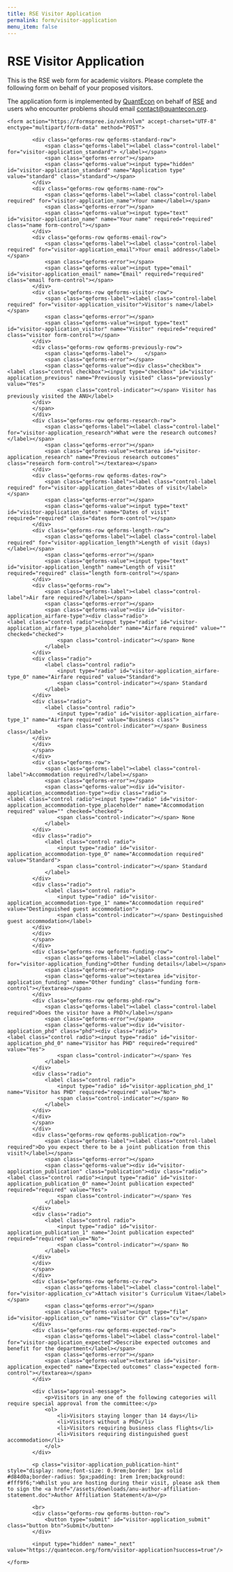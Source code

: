 ```yaml
---
title: RSE Visitor Application
permalink: form/visitor-application
menu_item: false
---
```

# RSE Visitor Application

This is the RSE web form for academic visitors. Please complete the following form on behalf of your proposed visitors.

The application form is implemented by [QuantEcon](https://quantecon.org/) on behalf of [RSE](https://www.rse.anu.edu.au/) and users who encounter problems should email [contact@quantecon.org](mailto:contact@quantecon.org).

<div class="qeform" id="visitor-application_success" style="display: none;"> 
        <p class="qeform-info qeform-message">Your application has been submitted for approval.</p>
</div>

<script type="text/javascript">
const urlParams = new URLSearchParams(window.location.search);
const myParam = urlParams.get('success');
if ( myParam == 'true' ) {
    document.getElementById('visitor-application_success').style.display = 'block';
}
</script>

<div class="qeform">

    <form action="https://formspree.io/xnkrnlvm" accept-charset="UTF-8" enctype="multipart/form-data" method="POST">

            <div class="qeforms-row qeforms-standard-row">
                <span class="qeforms-label"><label class="control-label" for="visitor-application_standard"> </label></span>
                <span class="qeforms-error"></span>
                <span class="qeforms-value"><input type="hidden" id="visitor-application_standard" name="Application type" value="standard" class="standard"></span>
            </div>
            <div class="qeforms-row qeforms-name-row">
                <span class="qeforms-label"><label class="control-label required" for="visitor-application_name">Your name</label></span>
                <span class="qeforms-error"></span>
                <span class="qeforms-value"><input type="text" id="visitor-application_name" name="Your name" required="required" class="name form-control"></span>
            </div>
            <div class="qeforms-row qeforms-email-row">
                <span class="qeforms-label"><label class="control-label required" for="visitor-application_email">Your email address</label></span>
                <span class="qeforms-error"></span>
                <span class="qeforms-value"><input type="email" id="visitor-application_email" name="Email" required="required" class="email form-control"></span>
            </div>
            <div class="qeforms-row qeforms-visitor-row">
                <span class="qeforms-label"><label class="control-label required" for="visitor-application_visitor">Visitor's name</label></span>
                <span class="qeforms-error"></span>
                <span class="qeforms-value"><input type="text" id="visitor-application_visitor" name="Visitor" required="required" class="visitor form-control"></span>
            </div>
            <div class="qeforms-row qeforms-previously-row">
                <span class="qeforms-label">    </span>
                <span class="qeforms-error"></span>
                <span class="qeforms-value"><div class="checkbox">                                    <label class="control checkbox"><input type="checkbox" id="visitor-application_previous" name="Previously visited" class="previously" value="Yes">
                    <span class="control-indicator"></span> Visitor has previously visited the ANU</label>
            </div>
            </span>
            </div>
            <div class="qeforms-row qeforms-research-row">
                <span class="qeforms-label"><label class="control-label" for="visitor-application_research">What were the research outcomes?</label></span>
                <span class="qeforms-error"></span>
                <span class="qeforms-value"><textarea id="visitor-application_research" name="Previous research outcomes" class="research form-control"></textarea></span>
            </div>
            <div class="qeforms-row qeforms-dates-row">
                <span class="qeforms-label"><label class="control-label required" for="visitor-application_dates">Dates of visit</label></span>
                <span class="qeforms-error"></span>
                <span class="qeforms-value"><input type="text" id="visitor-application_dates" name="Dates of visit" required="required" class="dates form-control"></span>
            </div>
            <div class="qeforms-row qeforms-length-row">
                <span class="qeforms-label"><label class="control-label required" for="visitor-application_length">Length of visit (days)</label></span>
                <span class="qeforms-error"></span>
                <span class="qeforms-value"><input type="text" id="visitor-application_length" name="Length of visit" required="required" class="length form-control"></span>
            </div>
            <div class="qeforms-row">
                <span class="qeforms-label"><label class="control-label">Air fare required?</label></span>
                <span class="qeforms-error"></span>
                <span class="qeforms-value"><div id="visitor-application_airfare-type"><div class="radio">                                                        <label class="control radio"><input type="radio" id="visitor-application_airfare-type_placeholder" name="Airfare required" value="" checked="checked">
                    <span class="control-indicator"></span> None
                </label>
            </div>
            <div class="radio">
                <label class="control radio">
                    <input type="radio" id="visitor-application_airfare-type_0" name="Airfare required" value="Standard">
                    <span class="control-indicator"></span> Standard
                </label>
            </div>
            <div class="radio">
                <label class="control radio">
                    <input type="radio" id="visitor-application_airfare-type_1" name="Airfare required" value="Business class">
                    <span class="control-indicator"></span> Business class</label>
            </div>
            </div>
            </span>
            </div>
            <div class="qeforms-row">
                <span class="qeforms-label"><label class="control-label">Accommodation required?</label></span>
                <span class="qeforms-error"></span>
                <span class="qeforms-value"><div id="visitor-application_accommodation-type"><div class="radio">                                                        <label class="control radio"><input type="radio" id="visitor-application_accommodation-type_placeholder" name="Accommodation required" value="" checked="checked">
                    <span class="control-indicator"></span> None
                </label>
            </div>
            <div class="radio">
                <label class="control radio">
                    <input type="radio" id="visitor-application_accommodation-type_0" name="Accommodation required" value="Standard">
                    <span class="control-indicator"></span> Standard
                </label>
            </div>
            <div class="radio">
                <label class="control radio">
                    <input type="radio" id="visitor-application_accommodation-type_1" name="Accommodation required" value="Destinguished guest accommodation">
                    <span class="control-indicator"></span> Destinguished guest accommodation</label>
            </div>
            </div>
            </span>
            </div>
            <div class="qeforms-row qeforms-funding-row">
                <span class="qeforms-label"><label class="control-label" for="visitor-application_funding">Other funding details</label></span>
                <span class="qeforms-error"></span>
                <span class="qeforms-value"><textarea id="visitor-application_funding" name="Other funding" class="funding form-control"></textarea></span>
            </div>
            <div class="qeforms-row qeforms-phd-row">
                <span class="qeforms-label"><label class="control-label required">Does the visitor have a PhD?</label></span>
                <span class="qeforms-error"></span>
                <span class="qeforms-value"><div id="visitor-application_phd" class="phd"><div class="radio">                                                                            <label class="control radio"><input type="radio" id="visitor-application_phd_0" name="Visitor has PHD" required="required" value="Yes">
                    <span class="control-indicator"></span> Yes
                </label>
            </div>
            <div class="radio">
                <label class="control radio">
                    <input type="radio" id="visitor-application_phd_1" name="Visitor has PHD" required="required" value="No">
                    <span class="control-indicator"></span> No
                </label>
            </div>
            </div>
            </span>
            </div>
            <div class="qeforms-row qeforms-publication-row">
                <span class="qeforms-label"><label class="control-label required">Do you expect there to be a joint publication from this visit?</label></span>
                <span class="qeforms-error"></span>
                <span class="qeforms-value"><div id="visitor-application_publication" class="publication"><div class="radio">                                                                            <label class="control radio"><input type="radio" id="visitor-application_publication_0" name="Joint publication expected" required="required" value="Yes">
                    <span class="control-indicator"></span> Yes
                </label>
            </div>
            <div class="radio">
                <label class="control radio">
                    <input type="radio" id="visitor-application_publication_1" name="Joint publication expected" required="required" value="No">
                    <span class="control-indicator"></span> No
                </label>
            </div>
            </div>
            </span>
            </div>
            <div class="qeforms-row qeforms-cv-row">
                <span class="qeforms-label"><label class="control-label" for="visitor-application_cv">Attach visitor's Curriculum Vitae</label></span>
                <span class="qeforms-error"></span>
                <span class="qeforms-value"><input type="file" id="visitor-application_cv" name="Visitor CV" class="cv"></span>
            </div>
            <div class="qeforms-row qeforms-expected-row">
                <span class="qeforms-label"><label class="control-label" for="visitor-application_expected">Describe expected outcomes and benefit for the department</label></span>
                <span class="qeforms-error"></span>
                <span class="qeforms-value"><textarea id="visitor-application_expected" name="Expected outcomes" class="expected form-control"></textarea></span>
            </div>
        
            <div class="approval-message">
                <p>Visitors in any one of the following categories will require special approval from the committee:</p>
                <ol>
                    <li>Visitors staying longer than 14 days</li>
                    <li>Visitors without a PhD</li>
                    <li>Visitors requiring business class flights</li>
                    <li>Visitors requiring distinguished guest accommodation</li>
                </ol>
            </div>
        
            <p class="visitor-application_publication-hint" style="display: none;font-size: 0.9rem;border: 1px solid #d84d0a;border-radius: 5px;padding: 1rem 1rem;background: #fff9f6;">Whilst you are hosting during their visit, please ask them to sign the <a href="/assets/downloads/anu-author-affiliation-statement.doc">Author Affiliation Statement</a></p>
        
            <br>
            <div class="qeforms-row qeforms-button-row">
                <button type="submit" id="visitor-application_submit" class="button btn">Submit</button>
            </div>

            <input type="hidden" name="_next" value="https://quantecon.org/form/visitor-application?success=true"/>
        
    </form>

</div>

